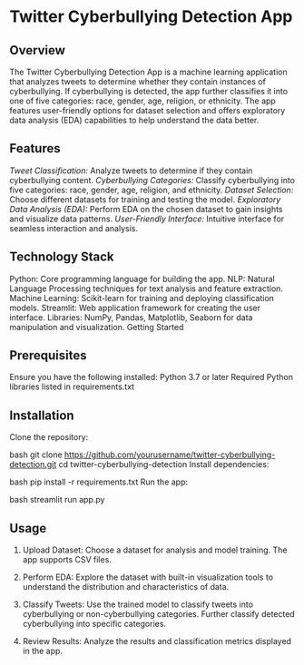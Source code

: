 # Twitter Cyberbullying Detection App
## Overview
The Twitter Cyberbullying Detection App is a machine learning application that analyzes tweets to determine whether they contain instances of cyberbullying. If cyberbullying is detected, the app further classifies it into one of five categories: race, gender, age, religion, or ethnicity. The app features user-friendly options for dataset selection and offers exploratory data analysis (EDA) capabilities to help understand the data better.

## Features
*Tweet Classification:* Analyze tweets to determine if they contain cyberbullying content.
*Cyberbullying Categories:* Classify cyberbullying into five categories: race, gender, age, religion, and ethnicity.
*Dataset Selection:* Choose different datasets for training and testing the model.
*Exploratory Data Analysis (EDA):* Perform EDA on the chosen dataset to gain insights and visualize data patterns.
*User-Friendly Interface:* Intuitive interface for seamless interaction and analysis.

## Technology Stack
Python: Core programming language for building the app.
NLP: Natural Language Processing techniques for text analysis and feature extraction.
Machine Learning: Scikit-learn for training and deploying classification models.
Streamlit: Web application framework for creating the user interface.
Libraries: NumPy, Pandas, Matplotlib, Seaborn for data manipulation and visualization.
Getting Started

## Prerequisites
Ensure you have the following installed:
Python 3.7 or later
Required Python libraries listed in requirements.txt

## Installation
Clone the repository:

bash
git clone https://github.com/yourusername/twitter-cyberbullying-detection.git
cd twitter-cyberbullying-detection
Install dependencies:

bash
pip install -r requirements.txt
Run the app:

bash
streamlit run app.py
## Usage
1. Upload Dataset: Choose a dataset for analysis and model training. The app supports CSV files.

2. Perform EDA: Explore the dataset with built-in visualization tools to understand the distribution and characteristics of data.

3. Classify Tweets: Use the trained model to classify tweets into cyberbullying or non-cyberbullying categories. Further classify detected cyberbullying into specific categories.

4. Review Results: Analyze the results and classification metrics displayed in the app.


